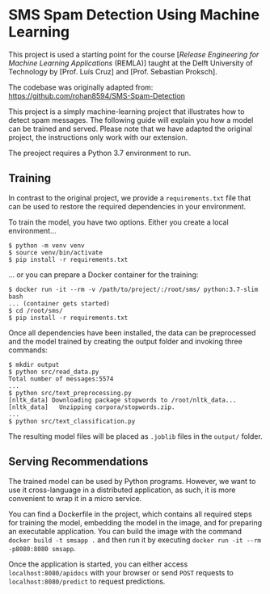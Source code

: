 # SMS Spam Detection Using Machine Learning

This project is used a starting point for the course [*Release Engineering for Machine Learning Applications* (REMLA)] taught at the Delft University of Technology by [Prof. Luís Cruz] and [Prof. Sebastian Proksch].

The codebase was originally adapted from: https://github.com/rohan8594/SMS-Spam-Detection

This project is a simply machine-learning project that illustrates how to detect spam messages.
The following guide will explain you how a model can be trained and served.
Please note that we have adapted the original project, the instructions only work with our extension.

The preoject requires a Python 3.7 environment to run.



## Training

In contrast to the original project, we provide a `requirements.txt` file that can be used to restore the required dependencies in your environment.

To train the model, you have two options.
Either you create a local environment...

    $ python -m venv venv
    $ source venv/bin/activate
    $ pip install -r requirements.txt

... or you can prepare a Docker container for the training:

    $ docker run -it --rm -v /path/to/project/:/root/sms/ python:3.7-slim bash
    ... (container gets started)
    $ cd /root/sms/
    $ pip install -r requirements.txt

Once all dependencies have been installed, the data can be preprocessed and the model trained by creating the output folder and invoking three commands:

    $ mkdir output
    $ python src/read_data.py
    Total number of messages:5574
    ...
    $ python src/text_preprocessing.py
    [nltk_data] Downloading package stopwords to /root/nltk_data...
    [nltk_data]   Unzipping corpora/stopwords.zip.
    ...
    $ python src/text_classification.py

The resulting model files will be placed as `.joblib` files in the `output/` folder.



## Serving Recommendations

The trained model can be used by Python programs.
However, we want to use it cross-language in a distributed application, as such, it is more convenient to wrap it in a micro service.

You can find a Dockerfile in the project, which contains all required steps for training the model, embedding the model in the image, and for preparing an executable application.
You can build the image with the command `docker build -t smsapp .` and then run it by executing `docker run -it --rm -p8080:8080 smsapp`.

Once the application is started, you can either access `localhost:8080/apidocs` with your browser or send `POST` requests to `localhost:8080/predict` to request predictions.
